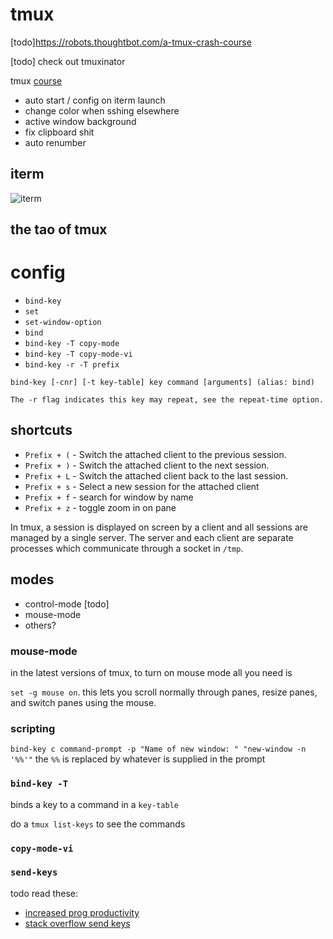 # tmux

[todo]https://robots.thoughtbot.com/a-tmux-crash-course

[todo] check out tmuxinator

tmux [course](https://thoughtbot.com/upcase/tmux?utm_campaign=ad&utm_medium=referral&utm_source=robots.thoughtbot.com&utm_term=https://robots.thoughtbot.com/a-tmux-crash-course)

* auto start / config on iterm launch
* change color when sshing elsewhere
* active window background
* fix clipboard shit
* auto renumber

## iterm

![iterm](https://i.imgur.com/lsJwZ5b.png)

## the tao of tmux

# config

* `bind-key`
* `set`
* `set-window-option`
* `bind`
* `bind-key -T copy-mode`
* `bind-key -T copy-mode-vi`
* `bind-key -r -T prefix`

```
bind-key [-cnr] [-t key-table] key command [arguments] (alias: bind)

The -r flag indicates this key may repeat, see the repeat-time option.

```

## shortcuts
* `Prefix + (` - Switch the attached client to the previous session.
* `Prefix + )` - Switch the attached client to the next session.
* `Prefix + L` - Switch the attached client back to the last session.
* `Prefix + s` - Select a new session for the attached client
* `Prefix + f` - search for window by name
* `Prefix + z` - toggle zoom in on pane

In tmux, a session is displayed on screen by a client and all sessions are
managed by a single server. The server and each client are separate processes
which communicate through a socket in `/tmp`.

## modes

* control-mode [todo]
* mouse-mode
* others?


### mouse-mode

in the latest versions of tmux, to turn on mouse mode all you need is

`set -g mouse on`. this lets you scroll normally through panes, resize panes,
and switch panes using the mouse.

### scripting
`bind-key c command-prompt -p "Name of new window: " "new-window -n '%%'"`
the `%%` is replaced by whatever is supplied in the prompt

### `bind-key -T`
binds a key to a command in a `key-table`

do a `tmux list-keys` to see the commands

### `copy-mode-vi`

### `send-keys`

todo read these:
* [increased prog productivity](http://minimul.com/increased-developer-productivity-with-tmux-part-5.html)
* [stack overflow send keys]( https://stackoverflow.com/questions/19313807/tmux-send-keys-syntax/19330452#19330452)
